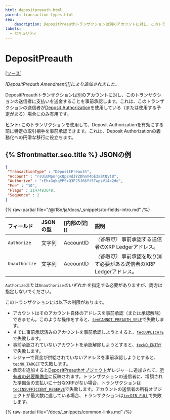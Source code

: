 ```yaml
---
html: depositpreauth.html
parent: transaction-types.html
seo:
    description: DepositPreauthトランザクションは別のアカウントに対し、このトランザクションの送信者に支払いを送金することを事前承認します。
labels:
  - セキュリティ
---
```

# DepositPreauth
[[ソース]](https://github.com/XRPLF/rippled/blob/master/src/ripple/app/tx/impl/DepositPreauth.cpp "Source")

_[DepositPreauth Amendment][]により追加されました。_

DepositPreauthトランザクションは別のアカウントに対し、このトランザクションの送信者に支払いを送金することを事前承認します。これは、このトランザクションの送信者が[Deposit Authorization](../../../../concepts/accounts/depositauth.md)を使用している（または使用する予定がある）場合にのみ有用です。

**ヒント:** このトランザクションを使用して、Deposit Authorizationを有効にする前に特定の取引相手を事前承認できます。これは、Deposit Authorizationの義務化への円滑な移行に役立ちます。

## {% $frontmatter.seo.title %} JSONの例

```json
{
 "TransactionType" : "DepositPreauth",
 "Account" : "rsUiUMpnrgxQp24dJYZDhmV4bE3aBtQyt8",
 "Authorize" : "rEhxGqkqPPSxQ3P25J66ft5TwpzV14k2de",
 "Fee" : "10",
 "Flags" : 2147483648,
 "Sequence" : 2
}
```

{% raw-partial file="/@i18n/ja/docs/_snippets/tx-fields-intro.md" /%}
<!--{# fix md highlighting_ #}-->


| フィールド         | JSONの型 | [内部の型][] | 説明 |
|:--------------|:----------|:------------------|:-----|
| `Authorize`   | 文字列    | AccountID         | _（省略可）_ 事前承認する送信者のXRP Ledgerアドレス。 |
| `Unauthorize` | 文字列    | AccountID         | _（省略可）_ 事前承認を取り消す必要がある送信者のXRP Ledgerアドレス。 |

`Authorize`または`Unauthorize`_のいずれか_ を指定する必要がありますが、両方は指定しないでください。

このトランザクションには以下の制限があります。

- アカウントはそのアカウント自体のアドレスを事前承認（または承認解除）できません。このような操作をすると、[`temCANNOT_PREAUTH_SELF`](../transaction-results/tem-codes.md)で失敗します。
- すでに事前承認済みのアカウントを事前承認しようとすると、[`tecDUPLICATE`](../transaction-results/tec-codes.md)で失敗します。
- 事前承認されていないアカウントを承認解除しようとすると、[`tecNO_ENTRY`](../transaction-results/tec-codes.md)で失敗します。
- レジャーで資金が供給されていないアドレスを事前承認しようとすると、[`tecNO_TARGET`](../transaction-results/tec-codes.md)で失敗します。
- 承認を追加すると[DepositPreauthオブジェクト](../../ledger-data/ledger-entry-types/depositpreauth.md)がレジャーに追加されて、[所有者の必要準備金](../../../../concepts/accounts/reserves.md#所有者準備金)に反映されます。トランザクションの送信者に、増額された準備金の支払いに十分なXRPがない場合、トランザクションは[`tecINSUFFICIENT_RESERVE`](../transaction-results/tec-codes.md)で失敗します。アカウントの送信者の所有オブジェクトが最大数に達している場合、トランザクションは[`tecDIR_FULL`](../transaction-results/tec-codes.md)で失敗します。

{% raw-partial file="/docs/_snippets/common-links.md" /%}
